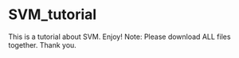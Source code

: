 # SVM_tutorial

This is a tutorial about SVM. Enjoy!
Note: Please download ALL files together. 
Thank you.
